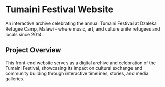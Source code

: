 # Tumaini Festival Website

An interactive archive celebrating the annual Tumaini Festival at Dzaleka Refugee Camp, Malawi - where music, art, and culture unite refugees and locals since 2014.

## Project Overview

This front-end website serves as a digital archive and celebration of the Tumaini Festival, showcasing its impact on cultural exchange and community building through interactive timelines, stories, and media galleries.
